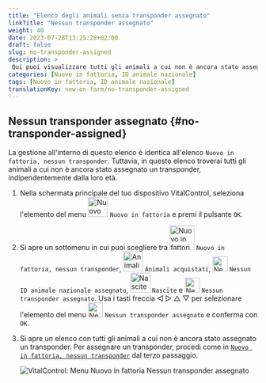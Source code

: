 ```yaml
---
title: "Elenco degli animali senza transponder assegnato"
linkTitle: "Nessun transponder assegnato"
weight: 40
date: 2023-07-28T13:25:28+02:00
draft: false
slug: no-transponder-assigned
description: >
 Qui puoi visualizzare tutti gli animali a cui non è ancora stato assegnato un transponder e assegnare loro un transponder.
categories: [Nuovo in fattoria, ID animale nazionale]
tags: [Nuovo in fattoria, ID animale nazionale]
translationKey: new-on-farm/no-transponder-assigned
---
```

## Nessun transponder assegnato {#no-transponder-assigned}

La gestione all'interno di questo elenco è identica all'elenco `Nuovo in fattoria, nessun transponder`. Tuttavia, in questo elenco troverai tutti gli animali a cui non è ancora stato assegnato un transponder, indipendentemente dalla loro età.

1. Nella schermata principale del tuo dispositivo VitalControl, seleziona l'elemento del menu <img src="/icons/main/new-on-farm.svg" width="40" align="bottom" alt="Nuovo in fattoria" /> `Nuovo in fattoria` e premi il pulsante `OK`.

2. Si apre un sottomenu in cui puoi scegliere tra <img src="/icons/registration/new-on-farm-no-transponder.svg" width="50" align="bottom" alt="Nuovo in fattoria, nessun transponder" /> `Nuovo in fattoria, nessun transponder`, <img src="/icons/main/new-on-farm.svg" width="40" align="bottom" alt="Animali acquistati" /> `Animali acquistati`, <img src="/icons/registration/no-eartag-number.svg" width="30" align="bottom" alt="Nessun ID animale nazionale" /> `Nessun ID animale nazionale assegnato`, <img src="/icons/main/births.svg" width="40" align="bottom" alt="Nascite" /> `Nascite` e <img src="/icons/registration/no-transponder.svg" width="30" align="bottom" alt="Nessun transponder assegnato" /> `Nessun transponder assegnato`. Usa i tasti freccia ◁ ▷ △ ▽ per selezionare l'elemento del menu <img src="/icons/registration/no-transponder.svg" width="30" align="bottom" alt="Nessun transponder assegnato" /> `Nessun transponder assegnato` e conferma con `OK`.

3. Si apre un elenco con tutti gli animali a cui non è ancora stato assegnato un transponder. Per assegnare un transponder, procedi come in [`Nuovo in fattoria, nessun transponder`](../new-no-transponder/#new-on-farm-no-transponder) dal terzo passaggio.

    ![VitalControl: Menu Nuovo in fattoria Nessun transponder assegnato](../images/notransponder2.png "Nessun transponder assegnato")


